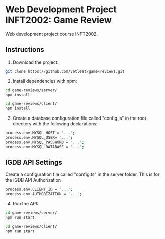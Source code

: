 # Web Development Project INFT2002: Game Review

Web development project course INFT2002.

## Instructions

1. Download the project:

```sh
git clone https://github.com/vetleat/game-reviews.git
```

2. Install dependencies with npm:

```sh
cd game-reviews/server/
npm install

cd game-reviews/client/
npm install
```

3. Create a database configuration file called "config.js" in the root directory with the following
   declarations:

```sh
process.env.MYSQL_HOST = '...';
process.env.MYSQL_USER= '...';
process.env.MYSQL_PASSWORD = '...';
process.env.MYSQL_DATABASE = '...';

```

## IGDB API Settings

Create a configuration file called "config.ts" in the server folder. This is for the IGDB API
Authorization

```sh
process.env.CLIENT_ID = '...';
process.env.AUTHORIZATION = '...';

```

4. Run the API:

```sh
cd game-reviews/server/
npm run start

cd game-reviews/client/
npm run start

```
